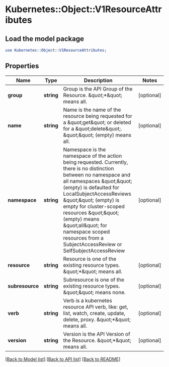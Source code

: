 # Kubernetes::Object::V1ResourceAttributes

## Load the model package
```perl
use Kubernetes::Object::V1ResourceAttributes;
```

## Properties
Name | Type | Description | Notes
------------ | ------------- | ------------- | -------------
**group** | **string** | Group is the API Group of the Resource.  \&quot;*\&quot; means all. | [optional] 
**name** | **string** | Name is the name of the resource being requested for a \&quot;get\&quot; or deleted for a \&quot;delete\&quot;. \&quot;\&quot; (empty) means all. | [optional] 
**namespace** | **string** | Namespace is the namespace of the action being requested.  Currently, there is no distinction between no namespace and all namespaces \&quot;\&quot; (empty) is defaulted for LocalSubjectAccessReviews \&quot;\&quot; (empty) is empty for cluster-scoped resources \&quot;\&quot; (empty) means \&quot;all\&quot; for namespace scoped resources from a SubjectAccessReview or SelfSubjectAccessReview | [optional] 
**resource** | **string** | Resource is one of the existing resource types.  \&quot;*\&quot; means all. | [optional] 
**subresource** | **string** | Subresource is one of the existing resource types.  \&quot;\&quot; means none. | [optional] 
**verb** | **string** | Verb is a kubernetes resource API verb, like: get, list, watch, create, update, delete, proxy.  \&quot;*\&quot; means all. | [optional] 
**version** | **string** | Version is the API Version of the Resource.  \&quot;*\&quot; means all. | [optional] 

[[Back to Model list]](../README.md#documentation-for-models) [[Back to API list]](../README.md#documentation-for-api-endpoints) [[Back to README]](../README.md)


